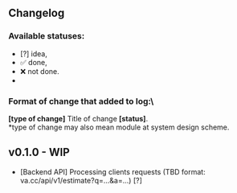 ## Changelog
### Available statuses:
- [?] idea, 
- ✅ done, 
- ❌ not done.
- 
### Format of change that added to log:\
**[type of change]** Title of change **[status]**.\
*type of change may also mean module at system design scheme.

## v0.1.0 - WIP
- [Backend API] Processing clients requests (TBD format: va.cc/api/v1/estimate?q=...&a=...) [?]


